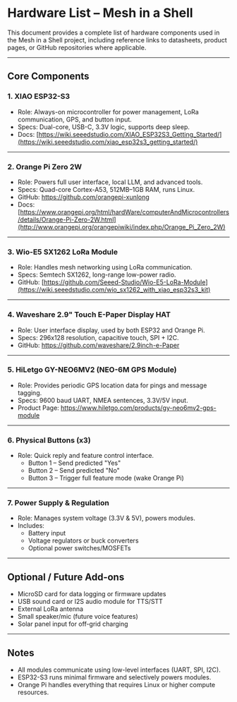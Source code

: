 
# Hardware List – Mesh in a Shell

This document provides a complete list of hardware components used in the Mesh in a Shell project, including reference links to datasheets, product pages, or GitHub repositories where applicable.

---

## Core Components

### 1. **XIAO ESP32-S3**
- Role: Always-on microcontroller for power management, LoRa communication, GPS, and button input.
- Specs: Dual-core, USB-C, 3.3V logic, supports deep sleep.
- Docs: [https://wiki.seeedstudio.com/XIAO_ESP32S3_Getting_Started/](https://wiki.seeedstudio.com/xiao_esp32s3_getting_started/)

---

### 2. **Orange Pi Zero 2W**
- Role: Powers full user interface, local LLM, and advanced tools.
- Specs: Quad-core Cortex-A53, 512MB–1GB RAM, runs Linux.
- GitHub: https://github.com/orangepi-xunlong
- Docs: [https://www.orangepi.org/html/hardWare/computerAndMicrocontrollers/details/Orange-Pi-Zero-2W.html](http://www.orangepi.org/orangepiwiki/index.php/Orange_Pi_Zero_2W)

---

### 3. **Wio-E5 SX1262 LoRa Module**
- Role: Handles mesh networking using LoRa communication.
- Specs: Semtech SX1262, long-range low-power radio.
- GitHub: [https://github.com/Seeed-Studio/Wio-E5-LoRa-Module](https://wiki.seeedstudio.com/wio_sx1262_with_xiao_esp32s3_kit)

---

### 4. **Waveshare 2.9" Touch E-Paper Display HAT**
- Role: User interface display, used by both ESP32 and Orange Pi.
- Specs: 296x128 resolution, capacitive touch, SPI + I2C.
- GitHub: https://github.com/waveshare/2.9inch-e-Paper

---

### 5. **HiLetgo GY-NEO6MV2 (NEO-6M GPS Module)**
- Role: Provides periodic GPS location data for pings and message tagging.
- Specs: 9600 baud UART, NMEA sentences, 3.3V/5V input.
- Product Page: https://www.hiletgo.com/products/gy-neo6mv2-gps-module

---

### 6. **Physical Buttons (x3)**
- Role: Quick reply and feature control interface.
  - Button 1 – Send predicted "Yes"
  - Button 2 – Send predicted "No"
  - Button 3 – Trigger full feature mode (wake Orange Pi)

---

### 7. **Power Supply & Regulation**
- Role: Manages system voltage (3.3V & 5V), powers modules.
- Includes:
  - Battery input
  - Voltage regulators or buck converters
  - Optional power switches/MOSFETs

---

## Optional / Future Add-ons

- MicroSD card for data logging or firmware updates
- USB sound card or I2S audio module for TTS/STT
- External LoRa antenna
- Small speaker/mic (future voice features)
- Solar panel input for off-grid charging

---

## Notes

- All modules communicate using low-level interfaces (UART, SPI, I2C).
- ESP32-S3 runs minimal firmware and selectively powers modules.
- Orange Pi handles everything that requires Linux or higher compute resources.
